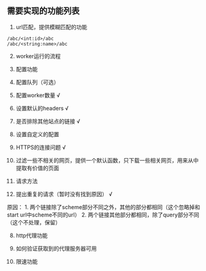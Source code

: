 ## 需要实现的功能列表

1. url匹配，提供模糊匹配的功能

  ```
  /abc/<int:id>/abc
  /abc/<string:name>/abc
  ```

2. worker运行的流程

3. 配置功能

  1. 配置队列（可选）
  2. 配置worker数量 √
  3. 设置默认的headers √
  4. 是否排除其他站点的链接 √
  5. 设置自定义的配置

4. HTTPS的连接问题 √

5. 过滤一些不相关的网页，提供一个默认函数，只下载一些相关网页，用来从中提取有价值的页面

6. 请求方法

7. 提出重复的请求（暂时没有找到原因） √

  原因：
    1. 两个链接除了scheme部分不同之外，其他的部分都相同（这个忽略掉和start url中scheme不同的url）
    2. 两个链接其他部分都相同，除了query部分不同（这个不处理，保留）

8. http代理功能

  1. 如何验证获取到的代理服务器可用

9. 限速功能
